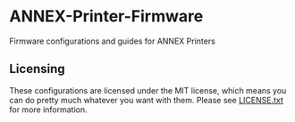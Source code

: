 # ANNEX-Printer-Firmware
Firmware configurations and guides for ANNEX Printers


## Licensing

These configurations are licensed under the MIT license, which means you can do pretty much
whatever you want with them. Please see [LICENSE.txt](LICENSE.txt) for more information.